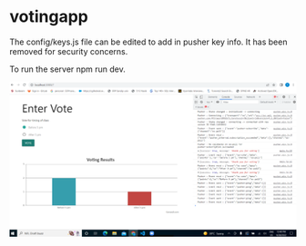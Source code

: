 # votingapp


The config/keys.js file can be edited to add in pusher key info. It has been removed for security concerns.

To run the server npm run dev.

![Screenshot](Capture.png)